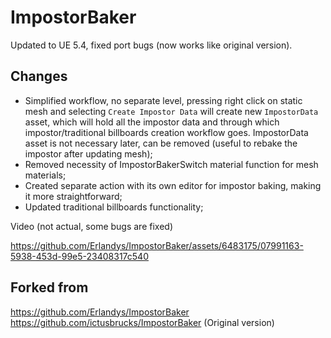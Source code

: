 # ImpostorBaker

Updated to UE 5.4, fixed port bugs (now works like original version).

## Changes
 - Simplified workflow, no separate level, pressing right click on static mesh and selecting `Create Impostor Data` will create new `ImpostorData` asset, which will hold all the impostor data and through which impostor/traditional billboards creation workflow goes. ImpostorData asset is not necessary later, can be removed (useful to rebake the impostor after updating mesh);
 - Removed necessity of ImpostorBakerSwitch material function for mesh materials;
 - Created separate action with its own editor for impostor baking, making it more straightforward;
 - Updated traditional billboards functionality;

Video (not actual, some bugs are fixed)

https://github.com/Erlandys/ImpostorBaker/assets/6483175/07991163-5938-453d-99e5-23408317c540


## Forked from
https://github.com/Erlandys/ImpostorBaker
https://github.com/ictusbrucks/ImpostorBaker (Original version)
